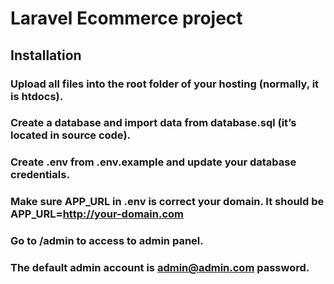# Laravel Ecommerce project


## Installation
 ### Upload all files into the root folder of your hosting (normally, it is htdocs).
 ### Create a database and import data from database.sql (it’s located in source code).
 ### Create .env from .env.example and update your database credentials.
 ### Make sure APP_URL in .env is correct your domain. It should be APP_URL=http://your-domain.com
 ### Go to /admin to access to admin panel.
 ### The default admin account is admin@admin.com  password.
